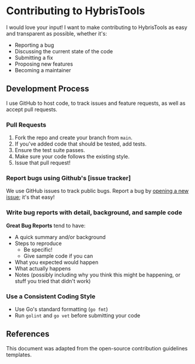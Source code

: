 # Contributing to HybrisTools

I would love your input! I want to make contributing to HybrisTools as easy and transparent as possible, whether it's:

- Reporting a bug
- Discussing the current state of the code
- Submitting a fix
- Proposing new features
- Becoming a maintainer

## Development Process

I use GitHub to host code, to track issues and feature requests, as well as accept pull requests.

### Pull Requests

1. Fork the repo and create your branch from `main`.
2. If you've added code that should be tested, add tests.
3. Ensure the test suite passes.
4. Make sure your code follows the existing style.
5. Issue that pull request!

### Report bugs using Github's [issue tracker]

We use GitHub issues to track public bugs. Report a bug by [opening a new issue](https://github.com/Salvadego/HacTools/issues/new); it's that easy!

### Write bug reports with detail, background, and sample code

**Great Bug Reports** tend to have:

- A quick summary and/or background
- Steps to reproduce
  - Be specific!
  - Give sample code if you can
- What you expected would happen
- What actually happens
- Notes (possibly including why you think this might be happening, or stuff you tried that didn't work)

### Use a Consistent Coding Style

* Use Go's standard formatting (`go fmt`)
* Run `golint` and `go vet` before submitting your code

## References

This document was adapted from the open-source contribution guidelines templates.
